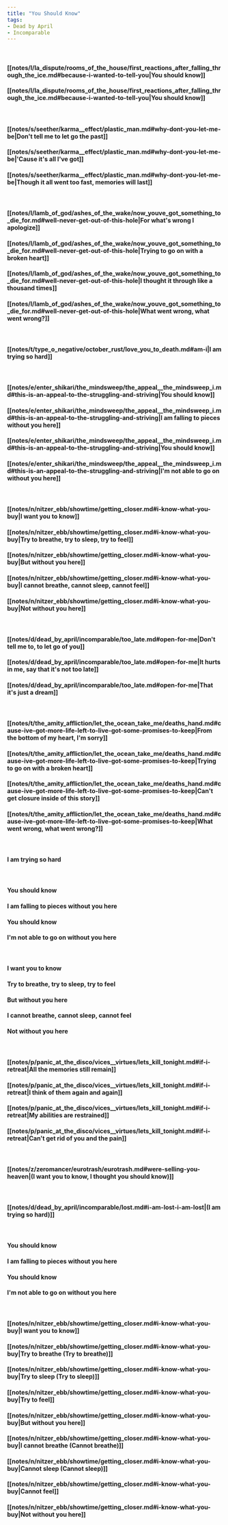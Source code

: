 ```yaml
---
title: "You Should Know"
tags:
- Dead by April
- Incomparable
---
```

&nbsp;
#### [[notes/l/la_dispute/rooms_of_the_house/first_reactions_after_falling_through_the_ice.md#because-i-wanted-to-tell-you|You should know]]
#### [[notes/l/la_dispute/rooms_of_the_house/first_reactions_after_falling_through_the_ice.md#because-i-wanted-to-tell-you|You should know]]
&nbsp;
#### [[notes/s/seether/karma__effect/plastic_man.md#why-dont-you-let-me-be|Don't tell me to let go the past]]
#### [[notes/s/seether/karma__effect/plastic_man.md#why-dont-you-let-me-be|'Cause it's all I've got]]
#### [[notes/s/seether/karma__effect/plastic_man.md#why-dont-you-let-me-be|Though it all went too fast, memories will last]]
&nbsp;
#### [[notes/l/lamb_of_god/ashes_of_the_wake/now_youve_got_something_to_die_for.md#well-never-get-out-of-this-hole|For what's wrong I apologize]]
#### [[notes/l/lamb_of_god/ashes_of_the_wake/now_youve_got_something_to_die_for.md#well-never-get-out-of-this-hole|Trying to go on with a broken heart]]
#### [[notes/l/lamb_of_god/ashes_of_the_wake/now_youve_got_something_to_die_for.md#well-never-get-out-of-this-hole|I thought it through like a thousand times]]
#### [[notes/l/lamb_of_god/ashes_of_the_wake/now_youve_got_something_to_die_for.md#well-never-get-out-of-this-hole|What went wrong, what went wrong?]]
&nbsp;
#### [[notes/t/type_o_negative/october_rust/love_you_to_death.md#am-i|I am trying so hard]]
&nbsp;
#### [[notes/e/enter_shikari/the_mindsweep/the_appeal__the_mindsweep_i.md#this-is-an-appeal-to-the-struggling-and-striving|You should know]]
#### [[notes/e/enter_shikari/the_mindsweep/the_appeal__the_mindsweep_i.md#this-is-an-appeal-to-the-struggling-and-striving|I am falling to pieces without you here]]
#### [[notes/e/enter_shikari/the_mindsweep/the_appeal__the_mindsweep_i.md#this-is-an-appeal-to-the-struggling-and-striving|You should know]]
#### [[notes/e/enter_shikari/the_mindsweep/the_appeal__the_mindsweep_i.md#this-is-an-appeal-to-the-struggling-and-striving|I'm not able to go on without you here]]
&nbsp;
#### [[notes/n/nitzer_ebb/showtime/getting_closer.md#i-know-what-you-buy|I want you to know]]
#### [[notes/n/nitzer_ebb/showtime/getting_closer.md#i-know-what-you-buy|Try to breathe, try to sleep, try to feel]]
#### [[notes/n/nitzer_ebb/showtime/getting_closer.md#i-know-what-you-buy|But without you here]]
#### [[notes/n/nitzer_ebb/showtime/getting_closer.md#i-know-what-you-buy|I cannot breathe, cannot sleep, cannot feel]]
#### [[notes/n/nitzer_ebb/showtime/getting_closer.md#i-know-what-you-buy|Not without you here]]
&nbsp;
#### [[notes/d/dead_by_april/incomparable/too_late.md#open-for-me|Don't tell me to, to let go of you]]
#### [[notes/d/dead_by_april/incomparable/too_late.md#open-for-me|It hurts in me, say that it's not too late]]
#### [[notes/d/dead_by_april/incomparable/too_late.md#open-for-me|That it's just a dream]]
&nbsp;
#### [[notes/t/the_amity_affliction/let_the_ocean_take_me/deaths_hand.md#cause-ive-got-more-life-left-to-live-got-some-promises-to-keep|From the bottom of my heart, I'm sorry]]
#### [[notes/t/the_amity_affliction/let_the_ocean_take_me/deaths_hand.md#cause-ive-got-more-life-left-to-live-got-some-promises-to-keep|Trying to go on with a broken heart]]
#### [[notes/t/the_amity_affliction/let_the_ocean_take_me/deaths_hand.md#cause-ive-got-more-life-left-to-live-got-some-promises-to-keep|Can't get closure inside of this story]]
#### [[notes/t/the_amity_affliction/let_the_ocean_take_me/deaths_hand.md#cause-ive-got-more-life-left-to-live-got-some-promises-to-keep|What went wrong, what went wrong?]]
&nbsp;
#### I am trying so hard
&nbsp;
#### You should know
#### I am falling to pieces without you here
#### You should know
#### I'm not able to go on without you here
&nbsp;
#### I want you to know
#### Try to breathe, try to sleep, try to feel
#### But without you here
#### I cannot breathe, cannot sleep, cannot feel
#### Not without you here
&nbsp;
#### [[notes/p/panic_at_the_disco/vices__virtues/lets_kill_tonight.md#if-i-retreat|All the memories still remain]]
#### [[notes/p/panic_at_the_disco/vices__virtues/lets_kill_tonight.md#if-i-retreat|I think of them again and again]]
#### [[notes/p/panic_at_the_disco/vices__virtues/lets_kill_tonight.md#if-i-retreat|My abilities are restrained]]
#### [[notes/p/panic_at_the_disco/vices__virtues/lets_kill_tonight.md#if-i-retreat|Can't get rid of you and the pain]]
&nbsp;
#### [[notes/z/zeromancer/eurotrash/eurotrash.md#were-selling-you-heaven|(I want you to know, I thought you should know)]]
&nbsp;
#### [[notes/d/dead_by_april/incomparable/lost.md#i-am-lost-i-am-lost|(I am trying so hard)]]
&nbsp;
#### You should know
#### I am falling to pieces without you here
#### You should know
#### I'm not able to go on without you here
&nbsp;
#### [[notes/n/nitzer_ebb/showtime/getting_closer.md#i-know-what-you-buy|I want you to know]]
#### [[notes/n/nitzer_ebb/showtime/getting_closer.md#i-know-what-you-buy|Try to breathe (Try to breathe)]]
#### [[notes/n/nitzer_ebb/showtime/getting_closer.md#i-know-what-you-buy|Try to sleep (Try to sleep)]]
#### [[notes/n/nitzer_ebb/showtime/getting_closer.md#i-know-what-you-buy|Try to feel]]
#### [[notes/n/nitzer_ebb/showtime/getting_closer.md#i-know-what-you-buy|But without you here]]
#### [[notes/n/nitzer_ebb/showtime/getting_closer.md#i-know-what-you-buy|I cannot breathe (Cannot breathe)]]
#### [[notes/n/nitzer_ebb/showtime/getting_closer.md#i-know-what-you-buy|Cannot sleep (Cannot sleep)]]
#### [[notes/n/nitzer_ebb/showtime/getting_closer.md#i-know-what-you-buy|Cannot feel]]
#### [[notes/n/nitzer_ebb/showtime/getting_closer.md#i-know-what-you-buy|Not without you here]]
